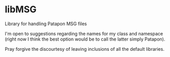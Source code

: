 # libMSG
Library for handling Patapon MSG files

I'm open to suggestions regarding the names for my class and namespace (right now I think the best option would be to call the latter simply Patapon).

Pray forgive the discourtesy of leaving inclusions of all the default libraries.
